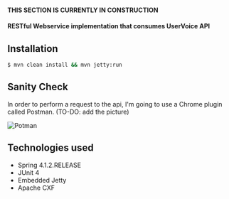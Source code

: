 
#### THIS SECTION IS CURRENTLY IN CONSTRUCTION
#### RESTful Webservice implementation that consumes UserVoice API

## Installation

```bash
$ mvn clean install && mvn jetty:run
```
## Sanity Check

In order to perform a request to the api, I'm going to use a Chrome plugin called Postman. (TO-DO: add the picture)

![Potman]()

## Technologies used

  * Spring 4.1.2.RELEASE
  * JUnit 4
  * Embedded Jetty
  * Apache CXF